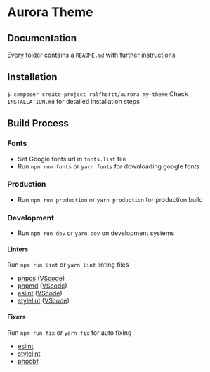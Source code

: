 # Aurora Theme

## Documentation

Every folder contains a `README.md` with further instructions

## Installation

`$ composer create-project ralfhortt/aurora my-theme`
Check `INSTALLATION.md` for detailed installation steps

## Build Process

### Fonts

-   Set Google fonts url in `fonts.list` file
-   Run `npm run fonts` or `yarn fonts` for downloading google fonts

### Production

-   Run `npm run production` or `yarn production` for production build

### Development

-   Run `npm run dev` or `yarn dev` on development systems

#### Linters

Run `npm run lint` or `yarn lint` linting files

-   [phpcs](https://github.com/squizlabs/PHP_CodeSniffer) ([VScode](https://marketplace.visualstudio.com/items?itemName=ikappas.phpcs))
-   [phpmd](https://phpmd.org/) ([VScode](https://marketplace.visualstudio.com/items?itemName=ecodes.vscode-phpmd))
-   [eslint](https://eslint.org/) ([VScode](https://marketplace.visualstudio.com/items?itemName=dbaeumer.vscode-eslint))
-   [stylelint](https://stylelint.io/) ([VScode](https://marketplace.visualstudio.com/items?itemName=shinnn.stylelint))

#### Fixers

Run `npm run fix` or `yarn fix` for auto fixing

-   [eslint](https://eslint.org/)
-   [stylelint](https://stylelint.io/)
-   [phpcbf](https://github.com/squizlabs/PHP_CodeSniffer/wiki/Fixing-Errors-Automatically)
